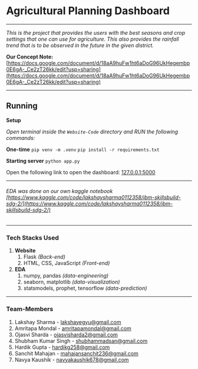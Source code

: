 # Agricultural Planning Dashboard

---

_This is the project that provides the users with the best seasons and crop settings that one can use for agriculture. This also provides the rainfall trend that is to be observed in the future in the given district._

**Our Concept Note:** [https://docs.google.com/document/d/18aA9huFw1ht6aDoG96UkHegembp0E6gA-_Ce2zT26kk/edit?usp=sharing](https://docs.google.com/document/d/18aA9huFw1ht6aDoG96UkHegembp0E6gA-_Ce2zT26kk/edit?usp=sharing)

---

## Running

**Setup**

_Open terminal inside the `Website-Code` directory and RUN the following commands:_

**One-time**
`
pip venv -m .venv
`
`
pip install -r requirements.txt
`

**Starting server**
`
python app.py
`

Open the following link to open the dashboard: [127.0.0.1:5000](127.0.0.1:5000)

---

###### EDA was done on our own kaggle notebook [https://www.kaggle.com/code/lakshaysharma0112358/ibm-skillsbuild-sdg-2/](https://www.kaggle.com/code/lakshaysharma0112358/ibm-skillsbuild-sdg-2/)

---

### Tech Stacks Used

1. **Website**
   1. Flask _(Back-end)_
   2. HTML, CSS, JavaScript _(Front-end)_
2. **EDA**
   1. numpy, pandas _(data-engineering)_
   2. seaborn, matplotlib _(data-visualization)_
   3. statsmodels, prophet, tensorflow _(data-prediction)_

---

### Team-Members

1. Lakshay Sharma - lakshayegyu@gmail.com
2. Amritapa Mondal - amritapamondal@gmail.com
3. Ojasvi Sharda - ojasvisharda2@gmail.com
4. Shubham Kumar Singh - shubhammadsan@gmail.com
5. Hardik Gupta - hardikg258@gmail.com
6. Sanchit Mahajan - mahajansanchit236@gmail.com
7. Navya Kaushik - navyakaushik678@gmail.com